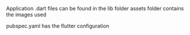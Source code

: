 Application .dart files can be found in the lib folder
assets folder contains the images used 

pubspec.yaml has the flutter configuration

